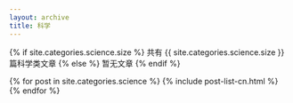 ```yaml
---
layout: archive
title: 科学
---
```





{% if site.categories.science.size %}
共有 {{ site.categories.science.size }} 篇科学类文章
		{% else %}
暂无文章
		{% endif %}

<div class="tiles">
{% for post in site.categories.science %}
	{% include post-list-cn.html %}
{% endfor %}
</div><!-- /.tiles -->